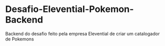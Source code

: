 # Desafio-Elevential-Pokemon-Backend

Backend do desafio feito pela empresa Elevential de criar um catalogador de Pokemons
